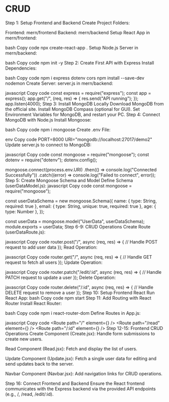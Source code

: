 # CRUD
Step 1: Setup Frontend and Backend
Create Project Folders:

Frontend: mern/frontend
Backend: mern/backend
Setup React App in mern/frontend:

bash
Copy code
npx create-react-app .
Setup Node.js Server in mern/backend:

bash
Copy code
npm init -y
Step 2: Create First API with Express
Install Dependencies:

bash
Copy code
npm i express dotenv cors
npm install --save-dev nodemon
Create Server: server.js in mern/backend:

javascript
Copy code
const express = require("express");
const app = express();
app.get("/", (req, res) => {
  res.send("API running");
});
app.listen(4000);
Step 3: Install MongoDB Locally
Download MongoDB from the official site.
Install MongoDB Compass (optional for GUI).
Set Environment Variables for MongoDB, and restart your PC.
Step 4: Connect MongoDB with Node.js
Install Mongoose:

bash
Copy code
npm i mongoose
Create .env File:

env
Copy code
PORT=8000
URI="mongodb://localhost:27017/demo2"
Update server.js to connect to MongoDB:

javascript
Copy code
const mongoose = require("mongoose");
const dotenv = require("dotenv");
dotenv.config();

mongoose.connect(process.env.URI)
  .then(() => console.log("Connected Successfully"))
  .catch((error) => console.log("Failed to connect", error));
Step 5: Create Mongoose Schema and Model
Define Schema (userDataModel.js):
javascript
Copy code
const mongoose = require("mongoose");

const userDataSchema = new mongoose.Schema({
  name: { type: String, required: true },
  email: { type: String, unique: true, required: true },
  age: { type: Number },
});

const userData = mongoose.model("UserData", userDataSchema);
module.exports = userData;
Step 6-9: CRUD Operations
Create Route (userDataRoute.js):

javascript
Copy code
router.post("/", async (req, res) => {
  // Handle POST request to add user data
});
Read Operation:

javascript
Copy code
router.get("/", async (req, res) => {
  // Handle GET request to fetch all users
});
Update Operation:

javascript
Copy code
router.patch("/edit/:id", async (req, res) => {
  // Handle PATCH request to update a user
});
Delete Operation:

javascript
Copy code
router.delete("/:id", async (req, res) => {
  // Handle DELETE request to remove a user
});
Step 10: Setup Frontend React
Run React App:
bash
Copy code
npm start
Step 11: Add Routing with React Router
Install React Router:

bash
Copy code
npm i react-router-dom
Define Routes in App.js:

javascript
Copy code
<Routes>
  <Route path="/" element={<Create />} />
  <Route path="/read" element={<Read />} />
  <Route path="/:id" element={<Update />} />
</Routes>
Step 12-15: Frontend CRUD Operations
Create Component (Create.jsx): Handle form submissions to create new users.

Read Component (Read.jsx): Fetch and display the list of users.

Update Component (Update.jsx): Fetch a single user data for editing and send updates back to the server.

Navbar Component (Navbar.jsx): Add navigation links for CRUD operations.

Step 16: Connect Frontend and Backend
Ensure the React frontend communicates with the Express backend via the provided API endpoints (e.g., /, /read, /edit/:id).
